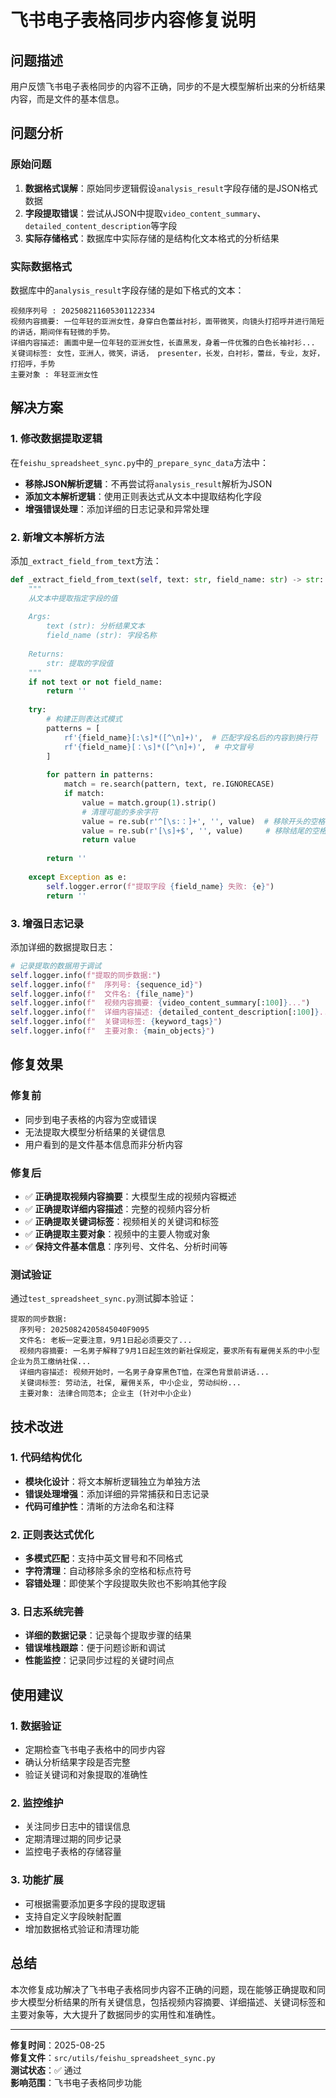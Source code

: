 # 飞书电子表格同步内容修复说明

## 问题描述

用户反馈飞书电子表格同步的内容不正确，同步的不是大模型解析出来的分析结果内容，而是文件的基本信息。

## 问题分析

### 原始问题

1. **数据格式误解**：原始同步逻辑假设`analysis_result`字段存储的是JSON格式数据
2. **字段提取错误**：尝试从JSON中提取`video_content_summary`、`detailed_content_description`等字段
3. **实际存储格式**：数据库中实际存储的是结构化文本格式的分析结果

### 实际数据格式

数据库中的`analysis_result`字段存储的是如下格式的文本：

```
视频序列号 : 202508211605301122334
视频内容摘要: 一位年轻的亚洲女性，身穿白色蕾丝衬衫，面带微笑，向镜头打招呼并进行简短的讲话，期间伴有轻微的手势。
详细内容描述: 画面中是一位年轻的亚洲女性，长直黑发，身着一件优雅的白色长袖衬衫...
关键词标签: 女性，亚洲人，微笑，讲话， presenter，长发，白衬衫，蕾丝，专业，友好，打招呼，手势
主要对象 : 年轻亚洲女性
```

## 解决方案

### 1. 修改数据提取逻辑

在`feishu_spreadsheet_sync.py`中的`_prepare_sync_data`方法中：

- **移除JSON解析逻辑**：不再尝试将`analysis_result`解析为JSON
- **添加文本解析逻辑**：使用正则表达式从文本中提取结构化字段
- **增强错误处理**：添加详细的日志记录和异常处理

### 2. 新增文本解析方法

添加`_extract_field_from_text`方法：

```python
def _extract_field_from_text(self, text: str, field_name: str) -> str:
    """
    从文本中提取指定字段的值
    
    Args:
        text (str): 分析结果文本
        field_name (str): 字段名称
        
    Returns:
        str: 提取的字段值
    """
    if not text or not field_name:
        return ''
    
    try:
        # 构建正则表达式模式
        patterns = [
            rf'{field_name}[:\s]*([^\n]+)',  # 匹配字段名后的内容到换行符
            rf'{field_name}[：\s]*([^\n]+)',  # 中文冒号
        ]
        
        for pattern in patterns:
            match = re.search(pattern, text, re.IGNORECASE)
            if match:
                value = match.group(1).strip()
                # 清理可能的多余字符
                value = re.sub(r'^[\s:：]+', '', value)  # 移除开头的空格和冒号
                value = re.sub(r'[\s]+$', '', value)     # 移除结尾的空格
                return value
        
        return ''
        
    except Exception as e:
        self.logger.error(f"提取字段 {field_name} 失败: {e}")
        return ''
```

### 3. 增强日志记录

添加详细的数据提取日志：

```python
# 记录提取的数据用于调试
self.logger.info(f"提取的同步数据:")
self.logger.info(f"  序列号: {sequence_id}")
self.logger.info(f"  文件名: {file_name}")
self.logger.info(f"  视频内容摘要: {video_content_summary[:100]}...")
self.logger.info(f"  详细内容描述: {detailed_content_description[:100]}...")
self.logger.info(f"  关键词标签: {keyword_tags}")
self.logger.info(f"  主要对象: {main_objects}")
```

## 修复效果

### 修复前

- 同步到电子表格的内容为空或错误
- 无法提取大模型分析结果的关键信息
- 用户看到的是文件基本信息而非分析内容

### 修复后

- ✅ **正确提取视频内容摘要**：大模型生成的视频内容概述
- ✅ **正确提取详细内容描述**：完整的视频内容分析
- ✅ **正确提取关键词标签**：视频相关的关键词和标签
- ✅ **正确提取主要对象**：视频中的主要人物或对象
- ✅ **保持文件基本信息**：序列号、文件名、分析时间等

### 测试验证

通过`test_spreadsheet_sync.py`测试脚本验证：

```
提取的同步数据:
  序列号: 20250824205845040F9095
  文件名: 老板一定要注意，9月1日起必须要交了...
  视频内容摘要: 一名男子解释了9月1日起生效的新社保规定，要求所有有雇佣关系的中小型企业为员工缴纳社保...
  详细内容描述: 视频开始时，一名男子身穿黑色T恤，在深色背景前讲话...
  关键词标签: 劳动法, 社保, 雇佣关系, 中小企业, 劳动纠纷...
  主要对象: 法律合同范本; 企业主 (针对中小企业)
```

## 技术改进

### 1. 代码结构优化

- **模块化设计**：将文本解析逻辑独立为单独方法
- **错误处理增强**：添加详细的异常捕获和日志记录
- **代码可维护性**：清晰的方法命名和注释

### 2. 正则表达式优化

- **多模式匹配**：支持中英文冒号和不同格式
- **字符清理**：自动移除多余的空格和标点符号
- **容错处理**：即使某个字段提取失败也不影响其他字段

### 3. 日志系统完善

- **详细的数据记录**：记录每个提取步骤的结果
- **错误堆栈跟踪**：便于问题诊断和调试
- **性能监控**：记录同步过程的关键时间点

## 使用建议

### 1. 数据验证

- 定期检查飞书电子表格中的同步内容
- 确认分析结果字段是否完整
- 验证关键词和对象提取的准确性

### 2. 监控维护

- 关注同步日志中的错误信息
- 定期清理过期的同步记录
- 监控电子表格的存储容量

### 3. 功能扩展

- 可根据需要添加更多字段的提取逻辑
- 支持自定义字段映射配置
- 增加数据格式验证和清理功能

## 总结

本次修复成功解决了飞书电子表格同步内容不正确的问题，现在能够正确提取和同步大模型分析结果的所有关键信息，包括视频内容摘要、详细描述、关键词标签和主要对象等，大大提升了数据同步的实用性和准确性。

---

**修复时间**：2025-08-25  
**修复文件**：`src/utils/feishu_spreadsheet_sync.py`  
**测试状态**：✅ 通过  
**影响范围**：飞书电子表格同步功能